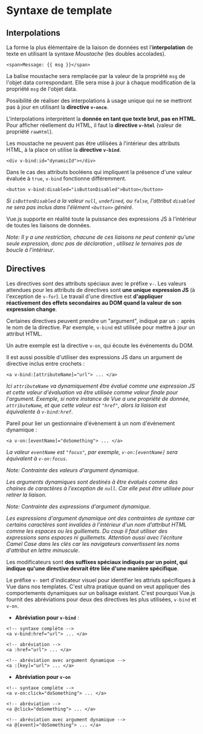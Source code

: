 # Syntaxe de template

## Interpolations

La forme la plus élémentaire de la liaison de données est l'**interpolation** de texte en utilisant la syntaxe *Moustache* (les doubles accolades).

```
<span>Message: {{ msg }}</span>
```

La balise moustache sera remplacée par la valeur de la propriété `msg` de l'objet data correspondant. Elle sera mise à jour à chaque modification de la propriété `msg` de l'objet data.

Possibilité de réaliser des interpolations à usage unique qui ne se mettront pas à jour en utilisant la **directive `v-once`**.

L'interpolations interprètent la **donnée en tant que texte brut, pas en HTML**. Pour afficher réellement du HTML, il faut la **directive `v-html`** (valeur de propriété `rawHtml`).

Les moustache ne peuvent pas être utilisées à l'intérieur des attributs HTML, à la place on utilise la **directive `v-bind`**.

```
<div v-bind:id="dynamicId"></div>
```

Dans le cas des attributs booléens qui impliquent la présence d'une valeur évaluée à `true`, `v-bind` fonctionne différemment.

```
<button v-bind:disabled="isButtonDisabled">Button</button>
```

*Si `isButtonDisabled` a la valeur `null`, `undefined`, ou `false`, l'attribut `disabled` ne sera pas inclus dans l'élément `<button>` généré.*

Vue.js supporte en réalité toute la puissance des expressions JS à l'intérieur de toutes les liaisons de données.

*Note: Il y a une restriction, chacune de ces liaisons ne peut contenir qu'une seule expression, donc pas de déclaration , utilisez le ternaires pas de boucle à l'intérieur*.

## Directives

Les directives sont des attributs spéciaux avec le préfixe `v-`. Les valeurs attendues pour les attributs de directives sont **une unique expression JS** (à l'exception de `v-for`). Le travail d'une directive est **d'appliquer réactivement des effets secondaires au DOM quand la valeur de son expression change**.

Certaines directives peuvent prendre un "argument", indiqué par un `:` après le nom de la directive. Par exemple, `v-bind` est utilisée pour mettre à jour un attribut HTML.

Un autre exemple est la directive `v-on`, qui écoute les événements du DOM.

Il est aussi possible d'utiliser des expressions JS dans un argument de directive inclus entre crochets :

```
<a v-bind:[attributeName]="url"> ... </a>
```

*Ici `attributeName` va dynamiquement être évalué comme une expression JS et cette valeur d'évaluation va être utilisée comme valeur finale pour l'argument. Exemple, si notre instance de Vue a une propriété de donnée, `attributeName`, et que cette valeur est `"href"`, alors la liaison est équivalente à `v-bind:href`*.

Pareil pour lier un gestionnaire d'évènement à un nom d'évènement dynamique :

```
<a v-on:[eventName]="doSomething"> ... </a>
```

*La valeur `eventName` est `"focus"`, par exemple, `v-on:[eventName]` sera équivalent à `v-on:focus`*.

*Note: Contrainte des valeurs d'argument dynamique*.

*Les arguments dynamiques sont destinés à être évalués comme des chaines de caractères à l'exception de `null`. Car elle peut être utilisée pour retirer la liaison*.

*Note: Contrainte des expressions d'argument dynamique*.

*Les expressions d'argument dynamique ont des contraintes de syntaxe car certains caractères sont invalides à l'intérieur d'un nom d'attribut HTML comme les espaces ou les guillemets. Du coup il faut utiliser des expressions sans espaces ni guillemets. Attention aussi avec l'écriture Camel Case dans les clés car les navigateurs convertissent les noms d'attribut en lettre minuscule*.

Les modificateurs sont **des suffixes spéciaux indiqués par un point, qui indique qu'une directive devrait être liée d'une manière spécifique**.

Le préfixe `v-` sert d'indicateur visuel pour identifier les attriuts spécifiques à Vue dans nos templates. C'est ultra pratique quand on veut appliquer des comportements dynamiques sur un balisage existant. C'est pourquoi Vue.js fournit des abréviations pour deux des directives les plus utilisées, `v-bind` et `v-on`.

*   **Abréviation pour `v-bind`** :

```
<!-- syntaxe complète -->
<a v-bind:href="url"> ... </a>

<!-- abréviation -->
<a :href="url"> ... </a>

<!-- abréviation avec argument dynamique -->
<a :[key]="url"> ... </a>
```

*   **Abréviation pour `v-on`**

```
<!-- syntaxe complète -->
<a v-on:click="doSomething"> ... </a>

<!-- abréviation -->
<a @click="doSomething"> ... </a>

<!-- abréviation avec argument dynamique -->
<a @[event]="doSomething"> ... </a>
```
